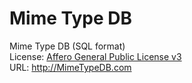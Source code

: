Mime Type DB
============

Mime Type DB (SQL format)<br>
License:  <a href="http://www.gnu.org/licenses/agpl.txt" target="_blank">Affero General Public License v3</a>
<br>
URL:  <a href="http://mimetypedb.com" target="_blank">http://MimeTypeDB.com</a>

